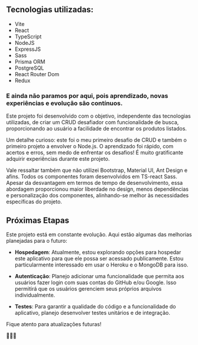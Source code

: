 <div>
<h2>
Tecnologias utilizadas:
</h2>

<ul>
<li>
Vite
</li>
<li>
React
</li>
<li>
TypeScript
</li>
<li>
NodeJS
</li>
<li>
ExpressJS
</li>
<li>
Sass
</li>
<li>
Prisma ORM
</li>
<li>
PostgreSQL
</li>
<li>
React Router Dom
</li>
<li>
Redux
</li>
</ul>

### E ainda não paramos por aqui, pois aprendizado, novas experiências e evolução são contínuos.

<p>
Este projeto foi desenvolvido com o objetivo, independente das tecnologias utilizadas, de criar um CRUD desafiador com funcionalidade de busca, proporcionando ao usuário a facilidade de encontrar os produtos listados.

Um detalhe curioso: este foi o meu primeiro desafio de CRUD e também o primeiro projeto a envolver o Node.js. O aprendizado foi rápido, com acertos e erros, sem medo de enfrentar os desafios! É muito gratificante adquirir experiências durante este projeto.

Vale ressaltar também que não utilizei Bootstrap, Material UI, Ant Design e afins. Todos os componentes foram desenvolvidos em TS-react Sass. Apesar da desvantagem em termos de tempo de desenvolvimento, essa abordagem proporcionou maior liberdade no design, menos dependências e personalização dos componentes, alinhando-se melhor às necessidades específicas do projeto.

## Próximas Etapas

Este projeto está em constante evolução. Aqui estão algumas das melhorias planejadas para o futuro:

- **Hospedagem**: Atualmente, estou explorando opções para hospedar este aplicativo para que ele possa ser acessado publicamente. Estou particularmente interessado em usar o Heroku e o MongoDB para isso.

- **Autenticação**: Planejo adicionar uma funcionalidade que permita aos usuários fazer login com suas contas do GitHub e/ou Google. Isso permitirá que os usuários gerenciem seus próprios arquivos individualmente.

- **Testes**: Para garantir a qualidade do código e a funcionalidade do aplicativo, planejo desenvolver testes unitários e de integração.

Fique atento para atualizações futuras!

🚀🚀🚀

</p>

</div>
